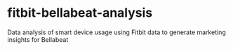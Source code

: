 # fitbit-bellabeat-analysis
Data analysis of smart device usage using Fitbit data to generate marketing insights for Bellabeat
